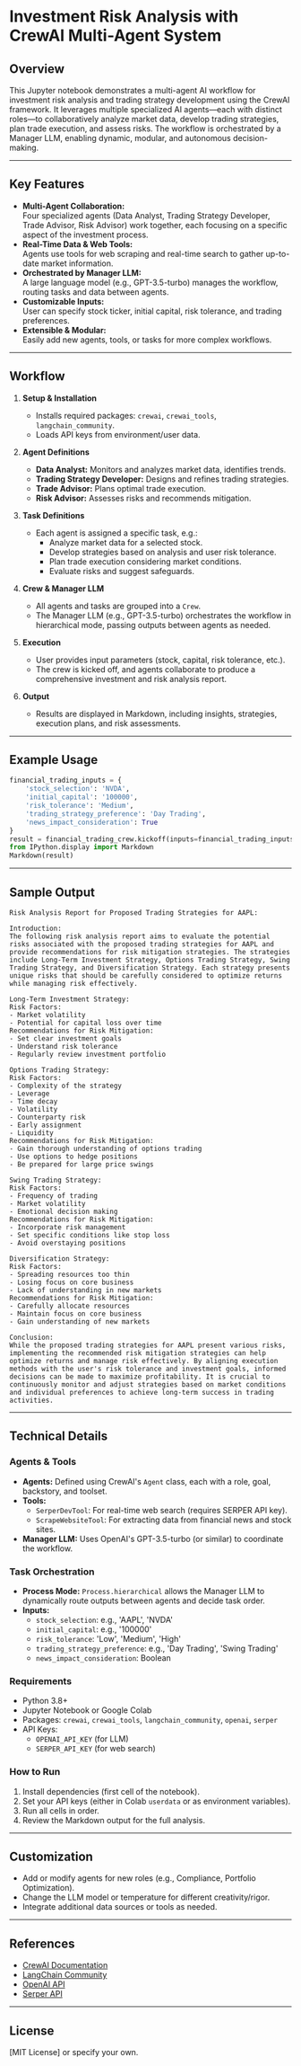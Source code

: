 # Investment Risk Analysis with CrewAI Multi-Agent System

## Overview

This Jupyter notebook demonstrates a multi-agent AI workflow for investment risk analysis and trading strategy development using the CrewAI framework. It leverages multiple specialized AI agents—each with distinct roles—to collaboratively analyze market data, develop trading strategies, plan trade execution, and assess risks. The workflow is orchestrated by a Manager LLM, enabling dynamic, modular, and autonomous decision-making.

---

## Key Features

- **Multi-Agent Collaboration:**  
  Four specialized agents (Data Analyst, Trading Strategy Developer, Trade Advisor, Risk Advisor) work together, each focusing on a specific aspect of the investment process.
- **Real-Time Data & Web Tools:**  
  Agents use tools for web scraping and real-time search to gather up-to-date market information.
- **Orchestrated by Manager LLM:**  
  A large language model (e.g., GPT-3.5-turbo) manages the workflow, routing tasks and data between agents.
- **Customizable Inputs:**  
  User can specify stock ticker, initial capital, risk tolerance, and trading preferences.
- **Extensible & Modular:**  
  Easily add new agents, tools, or tasks for more complex workflows.

---

## Workflow

1. **Setup & Installation**
   - Installs required packages: `crewai`, `crewai_tools`, `langchain_community`.
   - Loads API keys from environment/user data.

2. **Agent Definitions**
   - **Data Analyst:** Monitors and analyzes market data, identifies trends.
   - **Trading Strategy Developer:** Designs and refines trading strategies.
   - **Trade Advisor:** Plans optimal trade execution.
   - **Risk Advisor:** Assesses risks and recommends mitigation.

3. **Task Definitions**
   - Each agent is assigned a specific task, e.g.:
     - Analyze market data for a selected stock.
     - Develop strategies based on analysis and user risk tolerance.
     - Plan trade execution considering market conditions.
     - Evaluate risks and suggest safeguards.

4. **Crew & Manager LLM**
   - All agents and tasks are grouped into a `Crew`.
   - The Manager LLM (e.g., GPT-3.5-turbo) orchestrates the workflow in hierarchical mode, passing outputs between agents as needed.

5. **Execution**
   - User provides input parameters (stock, capital, risk tolerance, etc.).
   - The crew is kicked off, and agents collaborate to produce a comprehensive investment and risk analysis report.

6. **Output**
   - Results are displayed in Markdown, including insights, strategies, execution plans, and risk assessments.

---

## Example Usage

```python
financial_trading_inputs = {
    'stock_selection': 'NVDA',
    'initial_capital': '100000',
    'risk_tolerance': 'Medium',
    'trading_strategy_preference': 'Day Trading',
    'news_impact_consideration': True
}
result = financial_trading_crew.kickoff(inputs=financial_trading_inputs)
from IPython.display import Markdown
Markdown(result)
```

---

## Sample Output

```
Risk Analysis Report for Proposed Trading Strategies for AAPL:

Introduction:
The following risk analysis report aims to evaluate the potential risks associated with the proposed trading strategies for AAPL and provide recommendations for risk mitigation strategies. The strategies include Long-Term Investment Strategy, Options Trading Strategy, Swing Trading Strategy, and Diversification Strategy. Each strategy presents unique risks that should be carefully considered to optimize returns while managing risk effectively.

Long-Term Investment Strategy:
Risk Factors:
- Market volatility
- Potential for capital loss over time
Recommendations for Risk Mitigation:
- Set clear investment goals
- Understand risk tolerance
- Regularly review investment portfolio

Options Trading Strategy:
Risk Factors:
- Complexity of the strategy
- Leverage
- Time decay
- Volatility
- Counterparty risk
- Early assignment
- Liquidity
Recommendations for Risk Mitigation:
- Gain thorough understanding of options trading
- Use options to hedge positions
- Be prepared for large price swings

Swing Trading Strategy:
Risk Factors:
- Frequency of trading
- Market volatility
- Emotional decision making
Recommendations for Risk Mitigation:
- Incorporate risk management
- Set specific conditions like stop loss
- Avoid overstaying positions

Diversification Strategy:
Risk Factors:
- Spreading resources too thin
- Losing focus on core business
- Lack of understanding in new markets
Recommendations for Risk Mitigation:
- Carefully allocate resources
- Maintain focus on core business
- Gain understanding of new markets

Conclusion:
While the proposed trading strategies for AAPL present various risks, implementing the recommended risk mitigation strategies can help optimize returns and manage risk effectively. By aligning execution methods with the user's risk tolerance and investment goals, informed decisions can be made to maximize profitability. It is crucial to continuously monitor and adjust strategies based on market conditions and individual preferences to achieve long-term success in trading activities.
```

---

## Technical Details

### Agents & Tools
- **Agents:** Defined using CrewAI's `Agent` class, each with a role, goal, backstory, and toolset.
- **Tools:**
  - `SerperDevTool`: For real-time web search (requires SERPER API key).
  - `ScrapeWebsiteTool`: For extracting data from financial news and stock sites.
- **Manager LLM:** Uses OpenAI's GPT-3.5-turbo (or similar) to coordinate the workflow.

### Task Orchestration
- **Process Mode:** `Process.hierarchical` allows the Manager LLM to dynamically route outputs between agents and decide task order.
- **Inputs:**
  - `stock_selection`: e.g., 'AAPL', 'NVDA'
  - `initial_capital`: e.g., '100000'
  - `risk_tolerance`: 'Low', 'Medium', 'High'
  - `trading_strategy_preference`: e.g., 'Day Trading', 'Swing Trading'
  - `news_impact_consideration`: Boolean

### Requirements
- Python 3.8+
- Jupyter Notebook or Google Colab
- Packages: `crewai`, `crewai_tools`, `langchain_community`, `openai`, `serper`
- API Keys:  
  - `OPENAI_API_KEY` (for LLM)  
  - `SERPER_API_KEY` (for web search)

### How to Run
1. Install dependencies (first cell of the notebook).
2. Set your API keys (either in Colab `userdata` or as environment variables).
3. Run all cells in order.
4. Review the Markdown output for the full analysis.

---

## Customization
- Add or modify agents for new roles (e.g., Compliance, Portfolio Optimization).
- Change the LLM model or temperature for different creativity/rigor.
- Integrate additional data sources or tools as needed.

---

## References
- [CrewAI Documentation](https://docs.crewai.com/)
- [LangChain Community](https://python.langchain.com/)
- [OpenAI API](https://platform.openai.com/docs/)
- [Serper API](https://serper.dev/)

---

## License

[MIT License] or specify your own. 